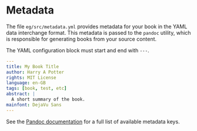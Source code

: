 # Metadata

The file `eg/src/metadata.yml` provides metadata for your book in the YAML data interchange format. This metadata is passed to the `pandoc` utility, which is responsible for generating books from your source content.

The YAML configuration block must start and end with `---`.

```yml
---
title: My Book Title
author: Harry A Potter
rights: MIT License
language: en-GB
tags: [book, test, etc]
abstract: |
  A short summary of the book.
mainfont: DejaVu Sans
---
```

See the [Pandoc documentation](http://pandoc.org/MANUAL.html#extension-yaml_metadata_block) for a full list of available metadata keys.
